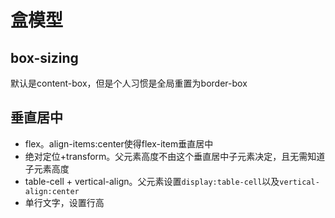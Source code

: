 # 盒模型

## box-sizing

默认是content-box，但是个人习惯是全局重置为border-box

## 垂直居中

* flex。align-items:center使得flex-item垂直居中
* 绝对定位+transform。父元素高度不由这个垂直居中子元素决定，且无需知道子元素高度
* table-cell + vertical-align。父元素设置```display:table-cell```以及```vertical-align:center```
* 单行文字，设置行高

